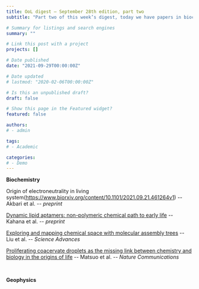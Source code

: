 ```yaml
---
title: OoL digest — September 28th edition, part two
subtitle: "Part two of this week’s digest, today we have papers in biochemistry & geophysics."

# Summary for listings and search engines
summary: ""

# Link this post with a project
projects: []

# Date published
date: "2021-09-29T00:00:00Z"

# Date updated
# lastmod: "2020-02-06T00:00:00Z"

# Is this an unpublished draft?
draft: false

# Show this page in the Featured widget?
featured: false

authors:
# - admin

tags:
# - Academic

categories:
# - Demo
---
```


**Biochemistry**

Origin of electroneutrality in living system(https://www.biorxiv.org/content/10.1101/2021.09.21.461264v1) -- Akbari et al. -- *preprint*

[Dynamic lipid aptamers: non-polymeric chemical path to early life](https://doi.org/10.1039/D1CS00633A) -- Kahana et al. -- *preprint*

[Exploring and mapping chemical space with molecular assembly trees](https://doi.org/10.1126/sciadv.abj2465) -- Liu et al. -- *Science Advances*

[Proliferating coacervate droplets as the missing link between chemistry and biology in the origins of life](https://doi.org/10.1038/s41467-021-25530-6) -- Matsuo et al. -- *Nature Communications*

<br>

**Geophysics**
